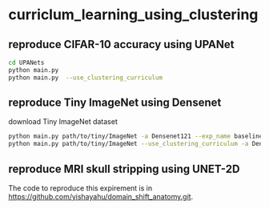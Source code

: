 # curriclum_learning_using_clustering
## reproduce CIFAR-10 accuracy using UPANet
```bash
cd UPANets
python main.py
python main.py  --use_clustering_curriculum
```
## reproduce Tiny ImageNet using Densenet
download Tiny ImageNet dataset
```bash
python main.py path/to/tiny/ImageNet -a Densenet121 --exp_name baseline
python main.py path/to/tiny/ImageNet --use_clustering_curriculum -a Densenet121 --exp_name clustering
```

## reproduce MRI skull stripping using UNET-2D
The code to reproduce this expirement is in https://github.com/yishayahu/domain_shift_anatomy.git.
